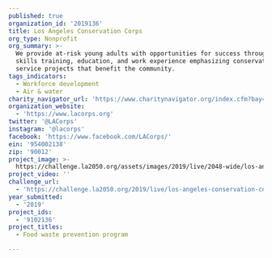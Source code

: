 ```yaml
---
published: true
organization_id: '2019136'
title: Los Angeles Conservation Corps
org_type: Nonprofit
org_summary: >-
  We provide at-risk young adults with opportunities for success through job
  skills training, education, and work experience emphasizing conservation and
  service projects that benefit the community.
tags_indicators:
  - Workforce development
  - Air & water
charity_navigator_url: 'https://www.charitynavigator.org/index.cfm?bay=search.profile&ein=954002138'
organization_website:
  - 'https://www.lacorps.org'
twitter: '@LACorps'
instagram: '@lacorps'
facebook: 'https://www.facebook.com/LACorps/'
ein: '954002138'
zip: '90012'
project_image: >-
  https://challenge.la2050.org/assets/images/2019/live/2048-wide/los-angeles-conservation-corps.jpg
project_video: ''
challenge_url:
  - 'https://challenge.la2050.org/2019/live/los-angeles-conservation-corps/'
year_submitted:
  - '2019'
project_ids:
  - '9102136'
project_titles:
  - Food waste prevention program

---
```

